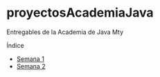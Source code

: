 # proyectosAcademiaJava
Entregables de la Academia de Java Mty

Índice
- [Semana 1](week-1/)
- [Semana 2](week-2/)
